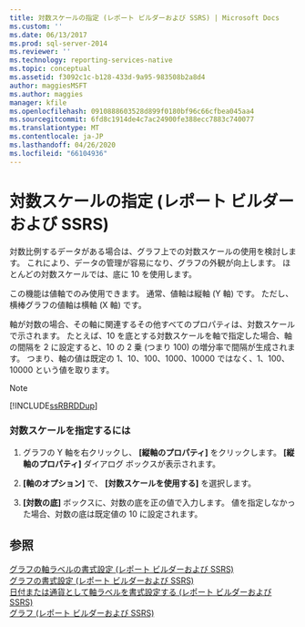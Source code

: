 ```yaml
---
title: 対数スケールの指定 (レポート ビルダーおよび SSRS) | Microsoft Docs
ms.custom: ''
ms.date: 06/13/2017
ms.prod: sql-server-2014
ms.reviewer: ''
ms.technology: reporting-services-native
ms.topic: conceptual
ms.assetid: f3092c1c-b128-433d-9a95-983508b2a8d4
author: maggiesMSFT
ms.author: maggies
manager: kfile
ms.openlocfilehash: 0910888603528d899f0180bf96c66cfbea045aa4
ms.sourcegitcommit: 6fd8c1914de4c7ac24900fe388ecc7883c740077
ms.translationtype: MT
ms.contentlocale: ja-JP
ms.lasthandoff: 04/26/2020
ms.locfileid: "66104936"
---
```

# <a name="specify-a-logarithmic-scale-report-builder-and-ssrs"></a>対数スケールの指定 (レポート ビルダーおよび SSRS)
  対数比例するデータがある場合は、グラフ上での対数スケールの使用を検討します。 これにより、データの管理が容易になり、グラフの外観が向上します。 ほとんどの対数スケールでは、底に 10 を使用します。  
  
 この機能は値軸でのみ使用できます。 通常、値軸は縦軸 (Y 軸) です。 ただし、横棒グラフの値軸は横軸 (X 軸) です。  
  
 軸が対数の場合、その軸に関連するその他すべてのプロパティは、対数スケールで示されます。 たとえば、10 を底とする対数スケールを軸で指定した場合、軸の間隔を 2 に設定すると、10 の 2 乗 (つまり 100) の増分率で間隔が生成されます。 つまり、軸の値は既定の 1、10、100、1000、10000 ではなく、1、100、10000 という値を取ります。  
  
> [!NOTE]  
>  [!INCLUDE[ssRBRDDup](../../includes/ssrbrddup-md.md)]  
  
### <a name="to-specify-a-logarithmic-scale"></a>対数スケールを指定するには  
  
1.  グラフの Y 軸を右クリックし、 **[縦軸のプロパティ]** をクリックします。 **[縦軸のプロパティ]** ダイアログ ボックスが表示されます。  
  
2.  **[軸のオプション]** で、 **[対数スケールを使用する]** を選択します。  
  
3.  **[対数の底]** ボックスに、対数の底を正の値で入力します。 値を指定しなかった場合、対数の底は既定値の 10 に設定されます。  
  
## <a name="see-also"></a>参照  
 [グラフの軸ラベルの書式設定 (レポート ビルダーおよび SSRS)](formatting-axis-labels-on-a-chart-report-builder-and-ssrs.md)   
 [グラフの書式設定 (レポート ビルダーおよび SSRS)](formatting-a-chart-report-builder-and-ssrs.md)   
 [日付または通貨として軸ラベルを書式設定する &#40;レポート ビルダーおよび SSRS&#41;](format-axis-labels-as-dates-or-currencies-report-builder-and-ssrs.md)   
 [グラフ &#40;レポート ビルダーおよび SSRS&#41;](charts-report-builder-and-ssrs.md)  
  
  
